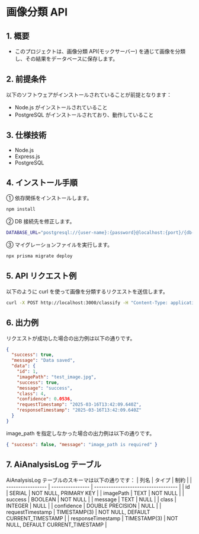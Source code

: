 # 画像分類 API

## 1. 概要

- このプロジェクトは、画像分類 API(モックサーバー) を通じて画像を分類し、その結果をデータベースに保存します。

## 2. 前提条件

以下のソフトウェアがインストールされていることが前提となります：

- Node.js がインストールされていること
- PostgreSQL がインストールされており、動作していること

## 3. 仕様技術

- Node.js
- Express.js
- PostgreSQL

## 4. インストール手順

① 依存関係をインストールします。

```bash
npm install
```

② DB 接続先を修正します。

```bash
DATABASE_URL="postgresql://{user-name}:{password}@localhost:{port}/{db-name}?schema=public"
```

③ マイグレーションファイルを実行します。

```bash
npx prisma migrate deploy
```

## 5. API リクエスト例

以下のように curl を使って画像を分類するリクエストを送信します。

```bash
curl -X POST http://localhost:3000/classify -H "Content-Type: application/json"  -d '{"image_path": "test_image.jpg"}'
```

## 6. 出力例

リクエストが成功した場合の出力例は以下の通りです。

```json
{
  "success": true,
  "message": "Data saved",
  "data": {
    "id": 1,
    "imagePath": "test_image.jpg",
    "success": true,
    "message": "success",
    "class": 4,
    "confidence": 0.0536,
    "requestTimestamp": "2025-03-16T13:42:09.640Z",
    "responseTimestamp": "2025-03-16T13:42:09.640Z"
  }
}
```

image_path を指定しなかった場合の出力例は以下の通りです。

```json
{ "success": false, "message": "image_path is required" }
```

## 7. AiAnalysisLog テーブル

AiAnalysisLog テーブルのスキーマは以下の通りです：
| 列名 | タイプ | 制約 |
| ----------------- | ---------------- | ----------------------------------- |
| id | SERIAL | NOT NULL, PRIMARY KEY |
| imagePath | TEXT | NOT NULL |
| success | BOOLEAN | NOT NULL |
| message | TEXT | NULL |
| class | INTEGER | NULL |
| confidence | DOUBLE PRECISION | NULL |
| requestTimestamp | TIMESTAMP(3) | NOT NULL, DEFAULT CURRENT_TIMESTAMP |
| responseTimestamp | TIMESTAMP(3) | NOT NULL, DEFAULT CURRENT_TIMESTAMP |
